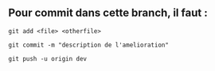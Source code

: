 ## Pour commit dans cette branch, il faut :
``` git add <file> <otherfile> ```

``` git commit -m "description de l'amelioration" ```

``` git push -u origin dev ```

